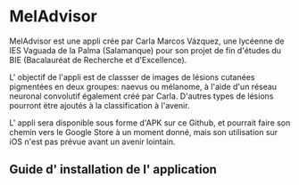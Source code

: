 # MelAdvisor

MelAdvisor est une appli crée par Carla Marcos Vázquez, une lycéenne de IES Vaguada de la Palma (Salamanque) pour son projet de fin d'études du BIE (Bacalauréat de Recherche et d'Excellence).

L' objectif de l'appli est de classser de images de lésions cutanées pigmentées en deux groupes: naevus ou mélanome, à l'aide d'un réseau neuronal convolutif également créé par Carla.
D'autres types de lésions pourront ëtre ajoutés à la classification à l'avenir.

L' appli sera disponible sous forme d'APK sur ce Github, et pourrait faire son chemin vers le Google Store à un moment donné, mais son utilisation sur iOS n'est pas prévue avant un avenir lointain.

## Guide d' installation de l' application
